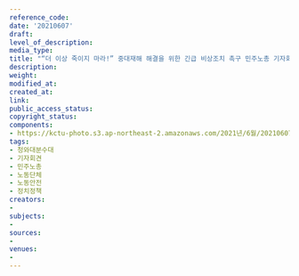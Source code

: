 ```yaml
---
reference_code: 
date: '20210607'
draft: 
level_of_description: 
media_type: 
title: "“더 이상 죽이지 마라!” 중대재해 해결을 위한 긴급 비상조치 촉구 민주노총 기자회견"
description: 
weight: 
modified_at: 
created_at: 
link: 
public_access_status: 
copyright_status: 
components:
- https://kctu-photo.s3.ap-northeast-2.amazonaws.com/2021년/6월/20210607-“더+이상+죽이지+마라!”+중대재해+해결을+위한+긴급+비상조치+촉구+민주노총+기자회견_청와대분수대_기자회견_민주노총_노동단체_노동안전_정치정책/_5D40054.jpg
tags:
- 청와대분수대
- 기자회견
- 민주노총
- 노동단체
- 노동안전
- 정치정책
creators:
- 
subjects:
- 
sources:
- 
venues:
- 
---
```

